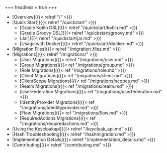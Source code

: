 +++
headless = true
+++

- [Overview]({{< relref "/" >}})
- [Quick Start]({{< relref "/quickstart" >}})
  - [Gradle Kotlin DSL]({{< relref "/quickstart/kotlin.md" >}})
  - [Gradle Groovy DSL]({{< relref "/quickstart/groovy.md" >}})
  - [Jar]({{< relref "/quickstart/jar.md" >}})
  - [Usage with Docker]({{< relref "/quickstart/docker.md" >}})
- [Migration Files]({{< relref "/migration_files.md" >}})
- [Migrations]({{< relref "/migrations/" >}})
  - [User Migrations]({{< relref "/migrations/user.md" >}})
  - [Group Migrations]({{< ref "/migrations/group.md" >}})
  - [Role Migrations]({{< ref "/migrations/role.md" >}})
  - [Client Migrations]({{< ref "/migrations/client.md" >}})
  - [ClientScope Migrations]({{< ref "/migrations/scopes.md" >}})
  - [Realm Migrations]({{< ref "/migrations/realm.md" >}})
  - [UserFederation Migrations]({{< ref  "/migrations/userfederation.md" >}})
  - [IdentityProvider Migrations]({{< ref  "/migrations/identityprovider.md" >}})
  - [Flow Migrations]({{< ref  "/migrations/flow.md" >}})
  - [RequiredActions Migrations]({{< ref  "/migrations/requiredactions.md" >}})
- [Using the Keycloakapi]({{< relref "/keycloak_api.md" >}})
- [Hash Troubleshooting]({{< relref "/hashmigration.md" >}})
- [Implementation Details]({{< relref "/implementation_details.md" >}})
- [Contributing]({{< relref "/contributing.md" >}})
